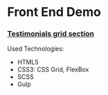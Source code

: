 # Front End Demo

### [Testimonials grid section](https://artugit.github.io/Front-End-Demo/testimonials-grid-section-main/app/index.html)

Used Technologies:
- HTML5
- CSS3: CSS Grid, FlexBox
- SCSS
- Gulp
